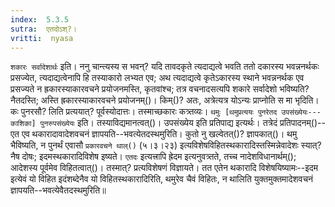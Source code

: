 ```yaml
---
index:  5.3.5
sutra:  एतदोऽश्?।
vritti:  nyasa
---
```


`शकारः सर्वादेशार्थः` इति। ननु चान्त्यस्य स भवन्? यदि तावदकृते त्यदाद्यत्वे भवति ततो दकारस्य भवन्ननर्थकः प्रसज्येत, त्यदाद्यत्वेनापि हि तस्याकारो लभ्यत एव; अथ त्यदाद्यत्वे कृतेऽकारस्य स्थाने भवन्ननर्थक एव प्रसज्यते न ह्रकारस्याकारवचने प्रयोजनमस्ति, कृतवांश्च; तत्र वचनादसत्यपि शकारे सर्वादेशो भविष्यति? नैतदस्ति; अस्ति ह्रकारस्याकारवचने प्रयोजनम्()। किम्()? अतः, अत्रेत्यत्र योऽन्यः प्राप्नोति स मा भृदिति। कः पुनरसौ? लिति प्रत्ययात्? पूर्वस्योदात्तः। तस्माच्छकारः कत्र्तव्यः। 
`थमुः [थमुप्रत्ययः पुनरेतद उपसंख्येयः---काशिका] पुनरुपसंख्येयः` इति। तस्याविद्यमानत्वत्()। उपसंख्येय इति प्रतिपाद्य इत्यर्थः। तत्रेदं प्रतिपादनम्()--एत एव थकारादावादेशवचनं ज्ञापयति--भवत्येतदस्थमुरिति। कुतो नु खल्वेतत्()? ज्ञापकात्()। थमु भैविष्यति, न पुनर्थं एवासौ `प्रकारवचने थाल्()` (५।३।२३) इत्यविशेषविहितस्थकारादिस्तस्मिन्नेवादेशः स्यात्? नैष दोषः; इदमस्थकारादिविशेष इष्यते। `एतदः` इत्यत्त्रापि ह्रेदम इत्यनुवत्र्तते, तच्च नादेशविधानार्थम्(); आदेशस्य पूर्वमेव विहितत्वात्()। तस्मात्? प्रत्यविशेषणं विज्ञायते। तत एतेन थकारादि विशेषयिष्यामः--इदम इत्येवं यो विहित इदंशब्देनैव यो विहितस्थकारादिरिति, थमुरेव चैवं विहितः, न थालिति युक्तमुक्तमादेशवचनं ज्ञापयति--भवत्येवैतदस्थमुरिति॥
